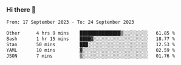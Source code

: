 ### Hi there 👋

<!--
**palaashatri/palaashatri** is a ✨ _special_ ✨ repository because its `README.md` (this file) appears on your GitHub profile.

Here are some ideas to get you started:

- 🔭 I’m currently working on ...
- 🌱 I’m currently learning ...
- 👯 I’m looking to collaborate on ...
- 🤔 I’m looking for help with ...
- 💬 Ask me about ...
- 📫 How to reach me: ...
- 😄 Pronouns: ...
- ⚡ Fun fact: ...
-->

<!--START_SECTION:waka-->

```txt
From: 17 September 2023 - To: 24 September 2023

Other      4 hrs 9 mins    ███████████████▒░░░░░░░░░   61.85 %
Bash       1 hr 15 mins    ████▓░░░░░░░░░░░░░░░░░░░░   18.77 %
Stan       50 mins         ███░░░░░░░░░░░░░░░░░░░░░░   12.53 %
YAML       10 mins         ▓░░░░░░░░░░░░░░░░░░░░░░░░   02.59 %
JSON       7 mins          ▒░░░░░░░░░░░░░░░░░░░░░░░░   01.76 %
```

<!--END_SECTION:waka-->

